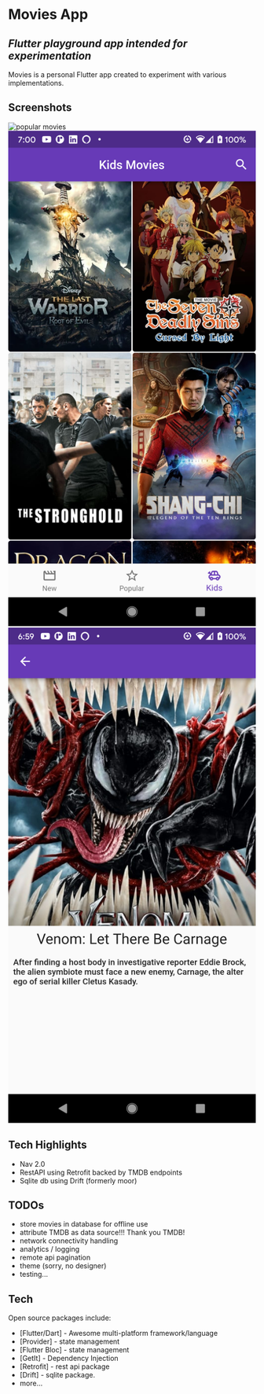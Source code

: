# Movies App
## _Flutter playground app intended for experimentation_

Movies is a personal Flutter app created to experiment with various implementations.

## Screenshots
![popular movies](https://github.com/davidwbutts/flutter_movies/blob/main/screenshots/popular_list.png)
![kids movies](https://github.com/davidwbutts/flutter_movies/blob/main/screenshots/kids_list.png)
![movie details](https://github.com/davidwbutts/flutter_movies/blob/main/screenshots/movie_detail.png)

## Tech Highlights
- Nav 2.0
- RestAPI using Retrofit backed by TMDB endpoints
- Sqlite db using Drift (formerly moor)

## TODOs
- store movies in database for offline use
- attribute TMDB as data source!!!  Thank you TMDB!  
- network connectivity handling
- analytics / logging
- remote api pagination
- theme (sorry, no designer)
- testing...

## Tech

Open source packages include:
- [Flutter/Dart] - Awesome multi-platform framework/language
- [Provider] - state management
- [Flutter Bloc] - state management
- [GetIt] - Dependency Injection  
- [Retrofit] - rest api package
- [Drift] - sqlite package.
- more...
